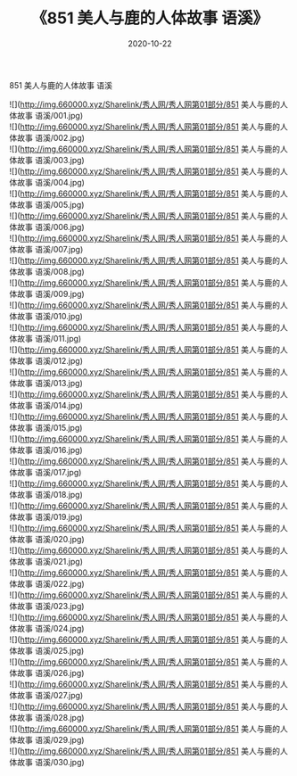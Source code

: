 ﻿---
layout: post
title:  《851 美人与鹿的人体故事 语溪》
date:   2020-10-22
img: http://img.660000.xyz/Sharelink/秀人网/秀人网第01部分/851 美人与鹿的人体故事 语溪/000.jpg
categories: [美女, 清纯, 唯美]
---

851 美人与鹿的人体故事 语溪

  ![](http://img.660000.xyz/Sharelink/秀人网/秀人网第01部分/851 美人与鹿的人体故事 语溪/001.jpg) <br> ![](http://img.660000.xyz/Sharelink/秀人网/秀人网第01部分/851 美人与鹿的人体故事 语溪/002.jpg) <br> ![](http://img.660000.xyz/Sharelink/秀人网/秀人网第01部分/851 美人与鹿的人体故事 语溪/003.jpg) <br> ![](http://img.660000.xyz/Sharelink/秀人网/秀人网第01部分/851 美人与鹿的人体故事 语溪/004.jpg) <br> ![](http://img.660000.xyz/Sharelink/秀人网/秀人网第01部分/851 美人与鹿的人体故事 语溪/005.jpg) <br> ![](http://img.660000.xyz/Sharelink/秀人网/秀人网第01部分/851 美人与鹿的人体故事 语溪/006.jpg) <br> ![](http://img.660000.xyz/Sharelink/秀人网/秀人网第01部分/851 美人与鹿的人体故事 语溪/007.jpg) <br> ![](http://img.660000.xyz/Sharelink/秀人网/秀人网第01部分/851 美人与鹿的人体故事 语溪/008.jpg) <br> ![](http://img.660000.xyz/Sharelink/秀人网/秀人网第01部分/851 美人与鹿的人体故事 语溪/009.jpg) <br> ![](http://img.660000.xyz/Sharelink/秀人网/秀人网第01部分/851 美人与鹿的人体故事 语溪/010.jpg) <br> ![](http://img.660000.xyz/Sharelink/秀人网/秀人网第01部分/851 美人与鹿的人体故事 语溪/011.jpg) <br> ![](http://img.660000.xyz/Sharelink/秀人网/秀人网第01部分/851 美人与鹿的人体故事 语溪/012.jpg) <br> ![](http://img.660000.xyz/Sharelink/秀人网/秀人网第01部分/851 美人与鹿的人体故事 语溪/013.jpg) <br> ![](http://img.660000.xyz/Sharelink/秀人网/秀人网第01部分/851 美人与鹿的人体故事 语溪/014.jpg) <br> ![](http://img.660000.xyz/Sharelink/秀人网/秀人网第01部分/851 美人与鹿的人体故事 语溪/015.jpg) <br> ![](http://img.660000.xyz/Sharelink/秀人网/秀人网第01部分/851 美人与鹿的人体故事 语溪/016.jpg) <br> ![](http://img.660000.xyz/Sharelink/秀人网/秀人网第01部分/851 美人与鹿的人体故事 语溪/017.jpg) <br> ![](http://img.660000.xyz/Sharelink/秀人网/秀人网第01部分/851 美人与鹿的人体故事 语溪/018.jpg) <br> ![](http://img.660000.xyz/Sharelink/秀人网/秀人网第01部分/851 美人与鹿的人体故事 语溪/019.jpg) <br> ![](http://img.660000.xyz/Sharelink/秀人网/秀人网第01部分/851 美人与鹿的人体故事 语溪/020.jpg) <br> ![](http://img.660000.xyz/Sharelink/秀人网/秀人网第01部分/851 美人与鹿的人体故事 语溪/021.jpg) <br> ![](http://img.660000.xyz/Sharelink/秀人网/秀人网第01部分/851 美人与鹿的人体故事 语溪/022.jpg) <br> ![](http://img.660000.xyz/Sharelink/秀人网/秀人网第01部分/851 美人与鹿的人体故事 语溪/023.jpg) <br> ![](http://img.660000.xyz/Sharelink/秀人网/秀人网第01部分/851 美人与鹿的人体故事 语溪/024.jpg) <br> ![](http://img.660000.xyz/Sharelink/秀人网/秀人网第01部分/851 美人与鹿的人体故事 语溪/025.jpg) <br> ![](http://img.660000.xyz/Sharelink/秀人网/秀人网第01部分/851 美人与鹿的人体故事 语溪/026.jpg) <br> ![](http://img.660000.xyz/Sharelink/秀人网/秀人网第01部分/851 美人与鹿的人体故事 语溪/027.jpg) <br> ![](http://img.660000.xyz/Sharelink/秀人网/秀人网第01部分/851 美人与鹿的人体故事 语溪/028.jpg) <br> ![](http://img.660000.xyz/Sharelink/秀人网/秀人网第01部分/851 美人与鹿的人体故事 语溪/029.jpg) <br> ![](http://img.660000.xyz/Sharelink/秀人网/秀人网第01部分/851 美人与鹿的人体故事 语溪/030.jpg) <br>